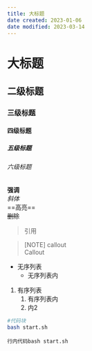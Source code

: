 ```yaml
---
title: 大标题
date created: 2023-01-06
date modified: 2023-03-14
---
```


# 大标题

## 二级标题

### 三级标题

#### 四级标题

##### 五级标题

###### 六级标题

**强调**  
*斜体*  
==高亮==  
~~删除~~

> 引用

>[NOTE] callout  
> Callout

- 无序列表
	- 无序列表内
1. 有序列表
	1. 有序列表内
	2. 内2

```bash
#代码块
bash start.sh
```

`行内代码bash start.sh`
